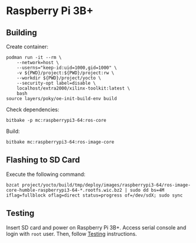 # Raspberry Pi 3B+


## Building

Create container:
```
podman run -it --rm \
    --network=host \
    --userns="keep-id:uid=1000,gid=1000" \
    -v ${PWD}/project:${PWD}/project:rw \
    --workdir ${PWD}/project/yocto \
    --security-opt label=disable \
    localhost/extra2000/xilinx-toolkit:latest \
    bash
source layers/poky/oe-init-build-env build
```

Check dependencies:
```
bitbake -p mc:raspberrypi3-64:ros-core
```

Build:
```
bitbake mc:raspberrypi3-64:ros-image-core
```

## Flashing to SD Card

Execute the following command:
```
bzcat project/yocto/build/tmp/deploy/images/raspberrypi3-64/ros-image-core-humble-raspberrypi3-64-*.rootfs.wic.bz2 | sudo dd bs=4M iflag=fullblock oflag=direct status=progress of=/dev/sdX; sudo sync
```


## Testing

Insert SD card and power on Raspberry Pi 3B+. Access serial console and login with `root` user. Then, follow [Testing](../common/testing.md) instructions.
